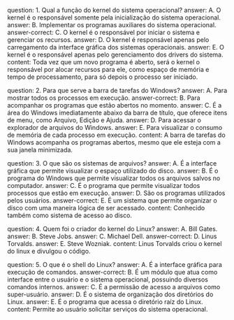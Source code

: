 <?quiz?>
question: 1. Qual a função do kernel do sistema operacional?
answer: A. O kernel é o responsável somente pela inicialização do sistema operacional.
answer: B. Implementar os programas auxiliares do sistema operacional.
answer-correct: C. O kernel é o responsável por iniciar o sistema e gerenciar os recursos.
answer: D. O kernel é responsável apenas pelo carregamento da interface gráfica dos sistemas operacionais.
answer: E. O kernel é o responsável apenas pelo gerenciamento dos drivers do sistema.
content:
Toda vez que um novo programa é aberto, será o kernel o responsável por alocar recursos para ele, como espaço de memória e tempo de processamento, para só depois o processo ser iniciado.
<?/quiz?>

<?quiz?>
question: 2. Para que serve a barra de tarefas do Windows?
answer: A. Para mostrar todos os processos em execução.
answer-correct: B. Para acompanhar os programas que estão abertos no momento.
answer: C. É a área do Windows imediatamente abaixo da barra de título, que oferece itens de menu, como Arquivo, Edição e Ajuda.
answer: D. Para acessar o explorador de arquivos do Windows.
answer: E. Para visualizar o consumo de memória de cada processo em execução.
content:
A barra de tarefas do Windows acompanha os programas abertos, mesmo que ele esteja com a sua janela minimizada.
<?/quiz?>

<?quiz?>
question: 3. O que são os sistemas de arquivos?
answer: A. É a interface gráfica que permite visualizar o espaço utilizado do disco.
answer: B. É o programa do Windows que permite visualizar todos os arquivos salvos no computador.
answer: C. É o programa que permite visualizar todos processos que estão em execução.
answer: D. São os programas utilizados pelos usuários.
answer-correct: E. É um sistema que permite organizar o disco com uma maneira lógica de ser acessado.
content:
Conhecido também como sistema de acesso ao disco.
<?/quiz?>

<?quiz?>
question: 4. Quem foi o criador do kernel do Linux?
answer: A. Bill Gates.
answer: B. Steve Jobs.
answer: C. Michael Dell.
answer-correct: D. Linus Torvalds.
answer: E. Steve Wozniak.
content:
Linus Torvalds criou o kernel do linux e divulgou o código.
<?/quiz?>

<?quiz?>
question: 5. O que é o shell do Linux?
answer: A. É a interface gráfica para execução de comandos.
answer-correct: B. É um módulo que atua como interface entre o usuário e o sistema operacional, possuindo diversos comandos internos.
answer: C. É a permissão de acesso a arquivos como super-usuário.
answer: D. É o sistema de organização dos diretórios do Linux.
answer: E. É o programa que acessa o diretório raíz do Linux.
content:
Permite ao usuário solicitar serviços do sistema operacional.
<?/quiz?>